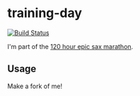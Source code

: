 # training-day

[![Build Status](https://travis-ci.org/iloveponies/training-day.png?branch=master)](https://travis-ci.org/iloveponies/training-day)

I'm part of the [120 hour epic sax marathon](http://iloveponies.github.com/120-hour-epic-sax-marathon/).

## Usage

Make a fork of me!